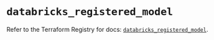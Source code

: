 # `databricks_registered_model`

Refer to the Terraform Registry for docs: [`databricks_registered_model`](https://registry.terraform.io/providers/databricks/databricks/1.41.0/docs/resources/registered_model).
